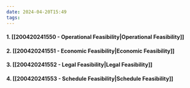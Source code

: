 ```yaml
---
date: 2024-04-20T15:49
tags: 
---
```

#### 1. [[200420241550 - Operational Feasibility|Operational Feasibility]]
#### 2. [[200420241551 - Economic Feasibility|Economic Feasibility]]
#### 3. [[200420241552 - Legal Feasibility|Legal Feasibility]]
#### 4. [[200420241553 - Schedule Feasibility|Schedule Feasibility]]
